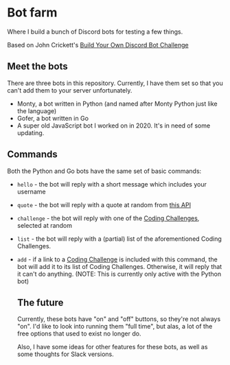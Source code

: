 # Bot farm

Where I build a bunch of Discord bots for testing a few things.

Based on John Crickett's [Build Your Own Discord Bot Challenge](https://codingchallenges.fyi/challenges/challenge-discord/)

## Meet the bots

There are three bots in this repository. Currently, I have them set so that you can't add them to your server unfortunately.

- Monty, a bot written in Python (and named after Monty Python just like the language)
- Gofer, a bot written in Go
- A super old JavaScript bot I worked on in 2020. It's in need of some updating.

## Commands

Both the Python and Go bots have the same set of basic commands:

- `hello` - the bot will reply with a short message which includes your username
- `quote` - the bot will reply with a quote at random from [this API]("https://zenquotes.io/api/random")
- `challenge` - the bot will reply with one of the [Coding Challenges](https://codingchallenges.fyi), selected at random
- `list` - the bot will reply with a (partial) list of the aforementioned Coding Challenges.
- `add` - if a link to a [Coding Challenge](https://codingchallenges.fyi) is included with this command, the bot will add it to its list of Coding Challenges. Otherwise, it will reply that it can't do anything.
  (NOTE: This is currently only active with the Python bot)

  ## The future

  Currently, these bots have "on" and "off" buttons, so they're not always "on". I'd like to look into running them "full time", but alas, a lot of the free options that used to exist no longer do.

  Also, I have some ideas for other features for these bots, as well as some thoughts for Slack versions.
